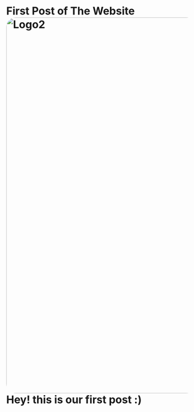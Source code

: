 # First Post of The Website<br><img src="https://cdn.glitch.com/9de5adc4-a490-40db-b228-5564679d0d47%2Fimages%20(9).jpeg?v=1629744106999" alt="Logo2" style="float: left; margin-right: 10px; width: 1000px; border-radius: 25px" />

# Hey! this is our first post :)